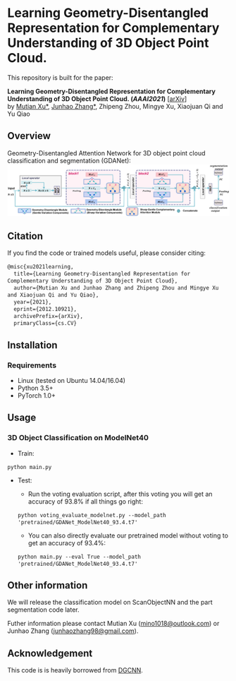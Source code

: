 # Learning Geometry-Disentangled Representation for Complementary Understanding of 3D Object Point Cloud. 
This repository is built for the paper:

__Learning Geometry-Disentangled Representation for Complementary Understanding of 3D Object Point Cloud. (_AAAI2021_)__ [[arXiv](https://arxiv.org/abs/2012.10921)]
<br>
by [Mutian Xu*](https://mutianxu.github.io/), [Junhao Zhang*](https://junhaozhang98.github.io/), Zhipeng Zhou, Mingye Xu, Xiaojuan Qi and Yu Qiao


## Overview
Geometry-Disentangled Attention Network for 3D object point cloud classification and segmentation (GDANet):
<img src = './imgs/GDANet.jpg' width = 800>

## Citation
If you find the code or trained models useful, please consider citing:

    @misc{xu2021learning,
      title={Learning Geometry-Disentangled Representation for Complementary Understanding of 3D Object Point Cloud}, 
      author={Mutian Xu and Junhao Zhang and Zhipeng Zhou and Mingye Xu and Xiaojuan Qi and Yu Qiao},
      year={2021},
      eprint={2012.10921},
      archivePrefix={arXiv},
      primaryClass={cs.CV}


## Installation


### Requirements
* Linux (tested on Ubuntu 14.04/16.04)
* Python 3.5+
* PyTorch 1.0+

## Usage

### 3D Object Classification on ModelNet40
* Train:
``` 
python main.py 
```
* Test:
    * Run the voting evaluation script, after this voting you will get an accuracy of 93.8% if all things go right:
    ```
    python voting_evaluate_modelnet.py --model_path 'pretrained/GDANet_ModelNet40_93.4.t7'
    ```
    
    * You can also directly evaluate our pretrained model without voting to get an accuracy of 93.4%:
    ```
    python main.py --eval True --model_path 'pretrained/GDANet_ModelNet40_93.4.t7'
    ```

## Other information
We will release the classification model on ScanObjectNN and the part segmentation code later. 

Futher information please contact Mutian Xu (mino1018@outlook.com) or Junhao Zhang (junhaozhang98@gmail.com).

## Acknowledgement
This code is is heavily borrowed from [DGCNN](https://github.com/WangYueFt/dgcnn).  